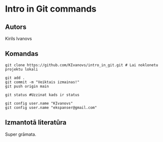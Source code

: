 # Intro in Git commands
## Autors
Kirils Ivanovs


## Komandas
```
git clone https://github.com/KIvanovs/intro_in_git.git # Lai noklonetu projektu lokali

git add .
git commit -m "Veiktais izmainas!"
git push origin main

git status #Uzzinat kads ir status

git config user.name "KIvanovs"
git config user.name "ekspanser@gmail.com"

```

## Izmantotā literatūra
Super grāmata.